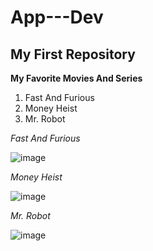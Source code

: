 # App---Dev
## My First Repository
**My Favorite Movies And Series**
1. Fast And Furious
2. Money Heist
3. Mr. Robot

*Fast And Furious*

![image](https://github.com/DantesIvan/app-dev/assets/151797424/c9113c5e-ecdd-460f-8ecb-98db20f2801b)

*Money Heist*

![image](https://github.com/DantesIvan/app-dev/assets/151797424/a897bef1-93d9-4aec-a0ed-34729953f409)

*Mr. Robot*

![image](https://github.com/DantesIvan/app-dev/assets/151797424/26ee524b-e391-40f8-9d33-4c27b3471068)


